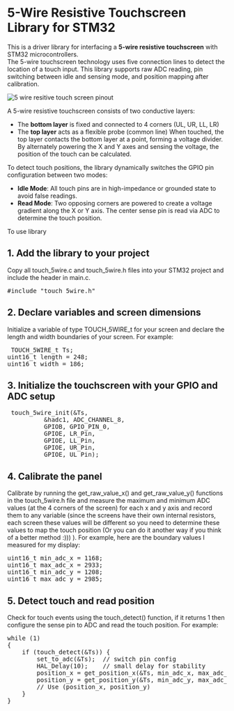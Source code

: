 # 5-Wire Resistive Touchscreen Library for STM32

This is a driver library for interfacing a **5-wire resistive touchscreen** with STM32 microcontrollers.  
The 5-wire touchscreen technology uses five connection lines to detect the location of a touch input. This library supports raw ADC reading, pin switching between idle and sensing mode, and position mapping after calibration.

![5 wire resitive touch screen pinout](https://europe1.discourse-cdn.com/arduino/original/4X/e/a/1/ea1a0486fc4d8ee15b80b2ed888aeded4aeb940f.gif)

A 5-wire resistive touchscreen consists of two conductive layers:
- The **bottom layer** is fixed and connected to 4 corners (UL, UR, LL, LR)
- The **top layer** acts as a flexible probe (common line)
When touched, the top layer contacts the bottom layer at a point, forming a voltage divider. By alternately powering the X and Y axes and sensing the voltage, the position of the touch can be calculated.

To detect touch positions, the library dynamically switches the GPIO pin configuration between two modes:
- **Idle Mode**: All touch pins are in high-impedance or grounded state to avoid false readings.
- **Read Mode**: Two opposing corners are powered to create a voltage gradient along the X or Y axis. The center sense pin is read via ADC to determine the touch position.

To use library
## 1. Add the library to your project

Copy all touch_5wire.c and touch_5wire.h files into your STM32 project and include the header in main.c.

<pre>#include "touch_5wire.h"</pre>

## 2. Declare variables and screen dimensions
Initialize a variable of type TOUCH_5WIRE_t for your screen and declare the length and width boundaries of your screen. For example:
<pre> TOUCH_5WIRE_t Ts;
uint16_t length = 248;
uint16_t width = 186;
</pre>
## 3. Initialize the touchscreen with your GPIO and ADC setup
<pre> touch_5wire_init(&Ts,
		  &hadc1, ADC_CHANNEL_8,
		  GPIOB, GPIO_PIN_0,
		  GPIOE, LR_Pin,
		  GPIOE, LL_Pin,
		  GPIOE, UR_Pin,
		  GPIOE, UL_Pin);
</pre>
## 4. Calibrate the panel
Calibrate by running the get_raw_value_x() and get_raw_value_y() functions in the touch_5wire.h file and measure the maximum and minimum ADC values (at the 4 corners of the screen) for each x and y axis and record them to any variable (since the screens have their own internal resistors, each screen these values will be different so you need to determine these values to map the touch position (Or you can do it another way if you think of a better method :))) ).
For example, here are the boundary values I measured for my display:
<pre>uint16_t min_adc_x = 1168;
uint16_t max_adc_x = 2933;
uint16_t min_adc_y = 1208;
uint16_t max_adc_y = 2985;
</pre>
## 5. Detect touch and read position
Check for touch events using the touch_detect() function, if it returns 1 then configure the sense pin to ADC and read the touch position. For example:
<pre>while (1)
{
    if (touch_detect(&Ts)) {
        set_to_adc(&Ts);  // switch pin config
        HAL_Delay(10);    // small delay for stability
        position_x = get_position_x(&Ts, min_adc_x, max_adc_x, length);
        position_y = get_position_y(&Ts, min_adc_y, max_adc_y, width);
        // Use (position_x, position_y)
    }
}</pre>

